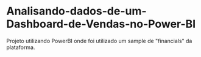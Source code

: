 # Analisando-dados-de-um-Dashboard-de-Vendas-no-Power-BI

Projeto utilizando PowerBI onde foi utilizado um sample de "financials" da plataforma.
